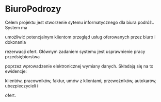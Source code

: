 # BiuroPodrozy

Celem projektu jest stworzenie sytemu informatycznego dla biura podróż.. System ma

umożliwić potencjalnym klientom przegląd usług oferowanych przez biuro i dokonania

rezerwacji ofert. Głównym zadaniem systemu jest usprawnienie pracy przedsiębiorstwa

poprzez wprowadzenie elektronicznej wymiany danych. Składają się na to ewidencje:

klientów, pracowników, faktur, umów z klientami, przewoźników, autokarów, ubezpieczycieli i

ofert.
